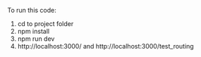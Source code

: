 To run this code:
1. cd to project folder
2. npm install
3. npm run dev
4. http://localhost:3000/ and http://localhost:3000/test_routing